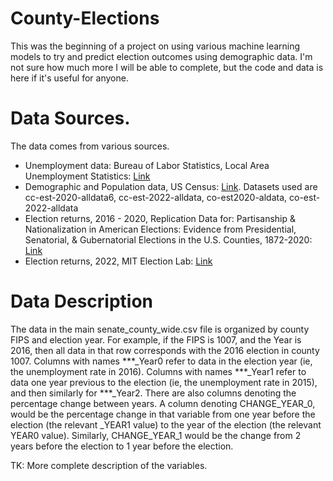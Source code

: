 # County-Elections
This was the beginning of a project on using various machine learning models to try and predict election outcomes using demographic data. I'm not sure how much more I will be able to complete, but the code and data is here if it's useful for anyone. 

# Data Sources.
The data comes from various sources.
  - Unemployment data: Bureau of Labor Statistics, Local Area Unemployment Statistics: [Link](https://www.bls.gov/lau/tables.htm#cntyaa)
  - Demographic and Population data, US Census: [Link](https://www2.census.gov/programs-surveys/popest/datasets/). Datasets used are cc-est-2020-alldata6, cc-est-2022-alldata, co-est2020-aldata, co-est-2022-alldata
  - Election returns, 2016 - 2020, Replication Data for: Partisanship & Nationalization in American Elections: Evidence from Presidential, Senatorial, & Gubernatorial Elections in the U.S. Counties, 1872-2020: [Link](https://dataverse.harvard.edu/dataset.xhtml?persistentId=doi:10.7910/DVN/DGUMFI)
  - Election returns, 2022, MIT Election Lab: [Link](https://dataverse.harvard.edu/dataset.xhtml?persistentId=doi:10.7910/DVN/YB60EJ)

# Data Description
The data in the main senate_county_wide.csv file is organized by county FIPS and election year. For example, if the FIPS is 1007, and the Year is 2016, then all data in that row corresponds with the 2016 election in county 1007. Columns with names ***_Year0 refer to data in the election year (ie, the unemployment rate in 2016). Columns with names ***_Year1 refer to data one year previous to the election (ie, the unemployment rate in 2015), and then similarly for ***_Year2. There are also columns denoting the percentage change between years. A column denoting CHANGE_YEAR_0, would be the percentage change in that variable from one year before the election (the relevant _YEAR1 value) to the year of the election (the relevant YEAR0 value). Similarly, CHANGE_YEAR_1 would be the change from 2 years before the election to 1 year before the election.

TK: More complete description of the variables.
